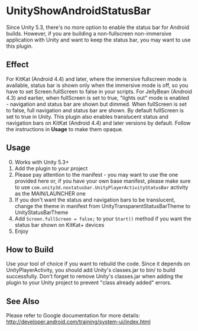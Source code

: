 # UnityShowAndroidStatusBar
Since Unity 5.3, there's no more option to enable the status bar for Android builds. However, if you are building a non-fullscreen non-immersive application with Unity and want to keep the status bar, you may want to use this plugin.

## Effect
For KitKat (Android 4.4) and later, where the immersive fullscreen mode is available, status bar is shown only when the immersive mode is off, so you have to set Screen.fullScreen to false in your scripts.
For JellyBean (Android 4.3) and earlier, when fullScreen is set to true, "lights out" mode is enabled - navigation and status bar are shown but dimmed. When fullScreen is set to false, full navigation and status bar are shown.
By default fullScreen is set to true in Unity.
This plugin also enables translucent status and navigation bars on KitKat (Android 4.4) and later versions by default. Follow the instructions in **Usage** to make them opaque.

## Usage
0.	Works with Unity 5.3+
1.	Add the plugin to your project
2.	Please pay attention to the manifest - you may want to use the one provided here or, if you have your own base manifest, please make sure to use `com.unity3d.nostatusbar.UnityPlayerActivityStatusBar` activity as the MAIN/LAUNCHER one
3.	If you don't want the status and navigation bars to be translucent, change the theme in manifest from UnityTransparentStatusBarTheme to UnityStatusBarTheme
4.	Add `Screen.fullScreen = false;` to your `Start()` method if you want the status bar shown on KitKat+ devices
5.	Enjoy

## How to Build
Use your tool of choice if you want to rebuild the code. Since it depends on UnityPlayerActivity, you should add Unity's classes.jar to bin/ to build successfully. Don't forget to remove Unity's classes.jar when adding the plugin to your Unity project to prevent "class already added" errors.

## See Also
Please refer to Google documentation for more details: http://developer.android.com/training/system-ui/index.html
